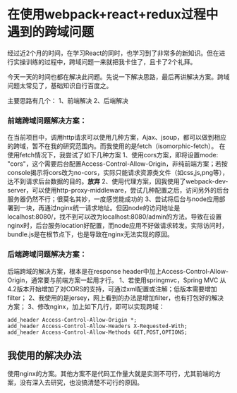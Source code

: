 # 在使用webpack+react+redux过程中遇到的跨域问题
经过近2个月的时间，在学习React的同时，也学习到了非常多的新知识。但在进行实操训练的过程中，跨域问题一来就把我卡住了，且卡了2个礼拜。

今天一天的时间也都在解决此问题。先说一下解决思路，最后再讲解决方案。跨域问题太常见了，基础知识自行百度之。

主要思路有几个：
1、前端解决
2、后端解决

### 前端跨域问题解决方案：
在当前项目中，调用http请求可以使用几种方案，Ajax、jsoup，都可以做到相应的跨域，暂不在我的研究范围内。而我使用的是fetch（isomorphic-fetch）。
在使用fetch情况下，我尝试了如下几种方案
1、使用cors方案，即将设置mode: "cors"，这个需要后台配置Access-Control-Allow-Origin，非纯前端方案；若按console揭示将cors改为no-cors，实际只能请求资源类文件（如css,js,png等），达不到请求后台数据的目的。**放弃**
2、使用代理方案，因我使用了webpack-dev-server，可以使用http-proxy-middleware，尝试几种配置之后，访问另外的后台服务器仍然不行；很莫名其妙，一度感觉能成功的
3、尝试将后台与node应用部署到一块，再通过nginx统一请求地址。但因node的访问地址是localhost:8080/，找不到可以改为localhost:8080/admin的方法。导致在设置nginx时，后台服务location好配置，而node应用不好做请求转发。实际访问时，bundle.js是在根节点下，也是导致在nginx无法实现的原因。

### 后端跨域问题解决方案：
后端跨域的解决方案，根本是在response header中加上Access-Control-Allow-Origin，通常要与前端方案一起用才行。
1、若使用springmvc，Spring MVC 从4.2版本开始增加了对CORS的支持，可通过xml配置或注解；低版本需要增加filter；
2、我使用的是jersey，网上看到的办法是增加filter，也有打包好的解决方案；
3、修改nginx，加上如下几行，即可以实现跨域：
```
add_header Access-Control-Allow-Origin *;
add_header Access-Control-Allow-Headers X-Requested-With;
add_header Access-Control-Allow-Methods GET,POST,OPTIONS;
```

## 我使用的解决办法
使用nginx的方案。其他方案不是代码工作量大就是实测不可行，尤其前端的方案，没有深入去研究，也没搞清楚不可行的原因。
